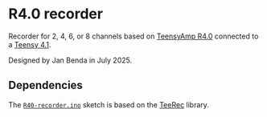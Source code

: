 # R4.0 recorder

Recorder for 2, 4, 6, or 8 channels based on [TeensyAmp
  R4.0](https://github.com/janscience/Teensy_Amp/tree/main/R4.0)
  connected to a [Teensy 4.1](https://www.pjrc.com/store/teensy41.html).

Designed by Jan Benda in July 2025.


## Dependencies

The [`R40-recorder.ino`](R40-recorder.ino) sketch is based on the
[TeeRec](https://github.com/janscience/TeeRec) library.

